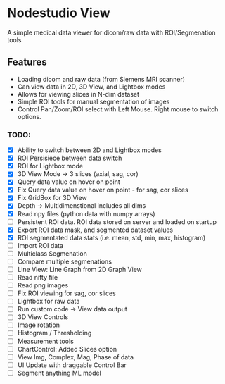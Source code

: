 # Nodestudio View

A simple medical data viewer for dicom/raw data with ROI/Segmenation tools

## Features

- Loading dicom and raw data (from Siemens MRI scanner)
- Can view data in 2D, 3D View, and Lightbox modes
- Allows for viewing slices in N-dim dataset 
- Simple ROI tools for manual segmentation of images
- Control Pan/Zoom/ROI select with Left Mouse. Right mouse to switch options.

### TODO:

* [x] Ability to switch between 2D and Lightbox modes 
* [x] ROI Persisiece between data switch
* [x] ROI for Lightbox mode 
* [x] 3D View Mode -> 3 slices (axial, sag, cor)
* [x] Query data value on hover on point
* [x] Fix Query data value on hover on point - for sag, cor slices
* [x] Fix GridBox for 3D View
* [x] Depth -> Multidimenstional includes all dims 
* [x] Read npy files (python data with numpy arrays)
* [ ] Persistent ROI data. ROI data stored on server and loaded on startup
* [X] Export ROI data mask, and segmented dataset values
* [X] ROI segmentated data stats (i.e. mean, std, min, max, histogram)
* [ ] Import ROI data
* [ ] Multiclass Segmenation
* [ ] Compare multiple segmenations
* [ ] Line View: Line Graph from 2D Graph View
* [ ] Read nifty file
* [ ] Read png images
* [ ] Fix ROI viewing for sag, cor slices
* [ ] Lightbox for raw data 
* [ ] Run custom code -> View data output 
* [ ] 3D View Controls 
* [ ] Image rotation
* [ ] Histogram / Thresholding 
* [ ] Measurement tools
* [ ] ChartControl: Added Slices option
* [ ] View Img, Complex, Mag, Phase of data 
* [ ] UI Update with draggable Control Bar
* [ ] Segment anything ML model 
